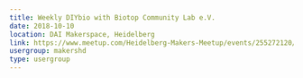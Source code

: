 ```yaml
---
title: Weekly DIYbio with Biotop Community Lab e.V.
date: 2018-10-10
location: DAI Makerspace, Heidelberg
link: https://www.meetup.com/Heidelberg-Makers-Meetup/events/255272120/
usergroup: makershd
type: usergroup
---
```

